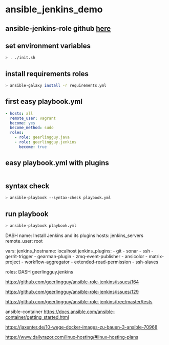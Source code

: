 # ansible_jenkins_demo

## ansible-jenkins-role github [here](https://github.com/geerlingguy/ansible-role-jenkins)

## set environment variables

```bash
> . ./init.sh
```

## install requirements roles

```bash
> ansible-galaxy install -r requirements.yml
```

## first easy playbook.yml

```yaml
- hosts: all
  remote_user: vagrant
  become: yes
  become_method: sudo
  roles:
    - role: geerlingguy.java
    - role: geerlingguy.jenkins
      become: true
```

## easy playbook.yml with plugins

```yaml

```

## syntax check

```bash
> ansible-playbook --syntax-check playbook.yml
```

## run playbook

```bash
> ansible-playbook playbook.yml
```

DASH name: Install Jenkins and its plugins
hosts: jenkins_servers
remote_user: root

vars:
jenkins_hostname: localhost
jenkins_plugins: - git - sonar - ssh - gerrit-trigger - gearman-plugin - zmq-event-publisher - ansicolor - matrix-project - workflow-aggregator - extended-read-permission - ssh-slaves

roles:
DASH geerlingguy.jenkins

https://github.com/geerlingguy/ansible-role-jenkins/issues/164

https://github.com/geerlingguy/ansible-role-jenkins/issues/129

https://github.com/geerlingguy/ansible-role-jenkins/tree/master/tests

ansible-container
https://docs.ansible.com/ansible-container/getting_started.html

https://jaxenter.de/10-wege-docker-images-zu-bauen-3-ansible-70968

https://www.dailyrazor.com/linux-hosting/#linux-hosting-plans
